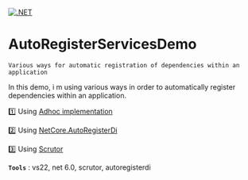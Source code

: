 [![.NET](https://github.com/aimenux/AutoRegisterServicesDemo/actions/workflows/ci.yml/badge.svg)](https://github.com/aimenux/AutoRegisterServicesDemo/actions/workflows/ci.yml)

# AutoRegisterServicesDemo
```
Various ways for automatic registration of dependencies within an application
```

In this demo, i m using various ways in order to automatically register dependencies within an application.
>
:one: Using [Adhoc implementation](https://github.com/aimenux/AutoRegisterServicesDemo/blob/main/AdhocConsoleApp/ServiceCollectionExtension.cs)
>
:two: Using [NetCore.AutoRegisterDi](https://github.com/JonPSmith/NetCore.AutoRegisterDi)
>
:three: Using [Scrutor](https://github.com/khellang/Scrutor)
>

**`Tools`** : vs22, net 6.0, scrutor, autoregisterdi
